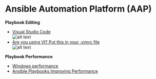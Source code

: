 # Ansible Automation Platform (AAP)

**Playbook Editing**  
- [Visual Studio Code](https://code.visualstudio.com/ "Code editing Redifined")  
![alt text](https://github.com/ericcames/AnsibleAutomationPlatform/blob/main/images/vscodeext.png "Logo Title Text 1")
- [Are you using VI? Put this in your .vimrc file](https://github.com/ericcames/AnsibleAutomationPlatform/blob/main/files_to_deploy/vimrc "Are you using VI? Put this in your .vimrc file")  
![alt text](https://github.com/ericcames/AnsibleAutomationPlatform/blob/main/images/vimrc.png "Logo Title Text 1")

**Playbook Performance**
- [Windows performance](https://docs.ansible.com/ansible/latest/user_guide/windows_performance.html "Windows performance")  
- [Ansible Playbooks Improving Performance](https://github.com/ericcames/AnsibleAutomationPlatform/blob/main/files/Ansible%20-%20Playbook%20Performance.pdf "Ansible Playbooks Improving Performance")





